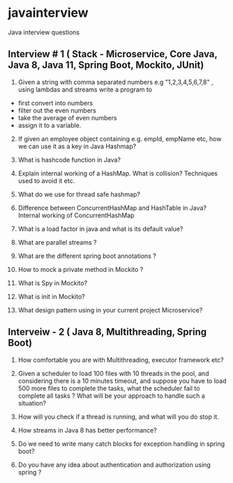 # javainterview
Java interview questions

Interview # 1   ( Stack - Microservice, Core Java, Java 8, Java 11, Spring Boot, Mockito, JUnit)
------------------------------------------------------------------------------------------------

1. Given a string with comma separated numbers e.g "1,2,3,4,5,6,7,8" , using lambdas and streams write a program to 
  - first convert into numbers
  - filter out the even numbers
  - take the average of even numbers 
  - assign it to a variable.

2. If given an employee object containing e.g. empId, empName etc, how we can use it as a key in Java Hashmap? 

3. What is hashcode function in Java?
4. Explain internal working of a HashMap. What is collision? Techniques used to avoid it etc.

5. What do we use for thread safe hashmap?

6. Difference between ConcurrentHashMap and HashTable in Java? Internal working of ConcurrentHashMap

7. What is a load factor in java and what is its default value?

8. What are parallel streams ? 

9. What are the different spring boot annotations ?

10. How to mock a private method in Mockito ?

11. What is Spy in Mockito?

12. What is init in Mockito?

13. What design pattern using in your current project Microservice?

Interveiw - 2 ( Java 8, Multithreading, Spring Boot)
------------

1. How comfortable you are with Multithreading, executor framework etc?
2. Given a scheduler to load 100 files with 10 threads in the pool, and considering there is a 10 minutes timeout, and suppose you have to load 500 more files to complete the tasks, what the scheduler fail to complete all tasks ? What will be your approach to handle such a situation?

3. How will you check if a thread is running, and what will you do stop it.

4. How streams in Java 8 has better performance?

5. Do we need to write many catch blocks for exception handling in spring boot?

6. Do you have any idea about authentication and authorization using spring ?





